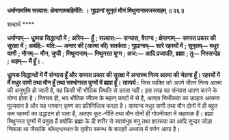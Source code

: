 **धर्माणामस्मि सन्न्यास: क्षेमाणामबहिर्मति: ।** **गुह्यानां सुनृतं मौनं मिथुनानामजस्त्वहम् ॥ २६॥** 

शब्दार्थ **** 

**धर्माणाम्—** **धाॢमक सिद्धान्तों में** **; अस्मि—** **हूँ** **; सन्न्यास:—** **सन्यास, वैराग्य** **; क्षेमाणाम्—** **समस्त प्रकार की सुरक्षा में** **; अबहि:-** **मति:—** **अन्तर की (आत्मा की) सतर्कता** **; गुह्यानाम्—** **सारे रहस्यों में** **; सुनृतम्—** **मधुर वाणी** **; मौनम्—** **मौन, चुप्पी** **;** **मिथुनानाम्—** **मिथुनरत युग्म** **; अज:—** **आदि प्रजापति, ब्रह्मा** **; तु—** **निस्सन्देह** **; अहम्—** **मैं हूँ।** **.** 

**धाॢमक सिद्धान्तों में मैं संन्यास हूँ और समस्त प्रकार की सुरक्षा में अन्तस्थ नित्य आत्मा की** **चेतना हूँ। रहस्यों में मैं मधुर वाणी तथा मौन हूँ तथा सश्भोगरत युग्मों में ब्रह्मा हूँ।** **तात्पर्य :** जिस व्यक्ति को अपने भीतर नित्य आत्मा की अनुभूति हो जाती है, वह किसी भी भौतिक स्थिति से डरता नहीं। इस तरह वह संन्यास धारण करने के योग्य होता है। निश्चय ही, भय भौतिक जीवन के महान् कष्टों में से है, अतएव निर्भीकता का उपहार अत्यन्त मूल्यवान है और यह भगवान् कृष्ण का प्रतिनिधित्व करता है। सामान्य मधुर वाणी तथा मौन दोनों में ही बहुत कम रहस्यों का उद्धाटन हो पाता है, अतएव कूट-नीति तथा मौन दोनों ही गोपनीयता में सहायक हैं। ब्रह्मा मिथुनरत युग्मों में प्रमुख हैं क्योंकि ब्रह्मा के ही शरीर से स्वायंभुव मनु तथा शतरूपा का आदि सुन्दर जोड़ा निकला था जैसाकि *श्रीमद्भागवत* के तृतीय स्कन्ध के बारहवें अध्याय में वर्णन आया है।  